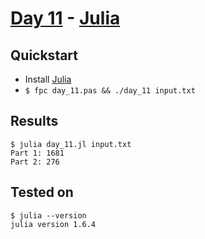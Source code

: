# [Day 11](https://adventofcode.com/2021/day/11) - [Julia](https://julialang.org/)

## Quickstart
* Install [Julia](https://julialang.org/)
* `$ fpc day_11.pas && ./day_11 input.txt`

## Results
```console
$ julia day_11.jl input.txt
Part 1: 1681
Part 2: 276
```

## Tested on
```console
$ julia --version
julia version 1.6.4
```